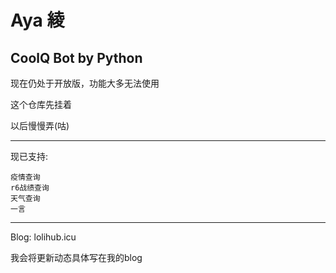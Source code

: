 # Aya 綾

 CoolQ Bot by Python
---

现在仍处于开放版，功能大多无法使用

这个仓库先挂着

以后慢慢弄(咕)

---

现已支持:

    疫情查询
    r6战绩查询
    天气查询
    一言
---

Blog: lolihub.icu

我会将更新动态具体写在我的blog
